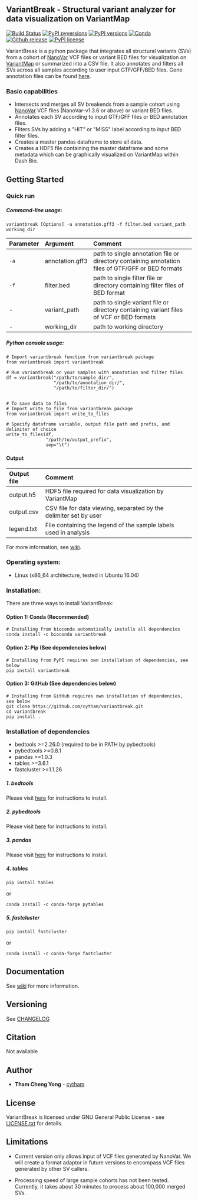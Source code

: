 ## VariantBreak - Structural variant analyzer for data visualization on VariantMap
[![Build Status](https://travis-ci.com/cytham/variantbreak.svg?branch=master)](https://travis-ci.com/cytham/variantbreak)
[![PyPI pyversions](https://img.shields.io/pypi/pyversions/variantbreak)](https://pypi.org/project/variantbreak/)
[![PyPI versions](https://img.shields.io/pypi/v/variantbreak)](https://pypi.org/project/variantbreak/)
[![Conda](https://img.shields.io/conda/v/bioconda/variantbreak)](https://anaconda.org/bioconda/variantbreak)
[![Github release](https://img.shields.io/github/v/release/cytham/variantbreak?include_prereleases)](../../releases)
[![PyPI license](https://img.shields.io/pypi/l/variantbreak)](./LICENSE.txt)

VariantBreak is a python package that integrates all structural variants (SVs) from a cohort of 
[NanoVar](https://github.com/cytham/nanovar) VCF files or variant BED files for visualization on [VariantMap](https://github.com/cytham/variantmap) or summarized into a CSV file. It also annotates and filters all SVs across all samples according to
 user input GTF/GFF/BED files. Gene annotation files can be found [here](https://www.gencodegenes.org/human/).

### Basic capabilities
* Intersects and merges all SV breakends from a sample cohort using [NanoVar](https://github.com/cytham/nanovar) VCF files 
(NanoVar-v1.3.6 or above) or variant BED files.
* Annotates each SV according to input GTF/GFF files or BED annotation files.
* Filters SVs by adding a "HIT" or "MISS" label according to input BED filter files.
* Creates a master pandas dataframe to store all data. 
* Creates a HDF5 file containing the master dataframe and some metadata which can be graphically visualized on VariantMap
 within Dash Bio.

## Getting Started

### Quick run

##### Command-line usage:
```
variantbreak [Options] -a annotation.gff3 -f filter.bed variant_path working_dir 
```

| Parameter | Argument | Comment |
| :--- | :--- | :--- |
| `-a` | annotation.gff3 | path to single annotation file or directory containing annotation files of GTF/GFF or BED formats |
| `-f` | filter.bed | path to single filter file or directory containing filter files of BED format|
| - | variant_path | path to single variant file or directory containing variant files of VCF or BED formats|
| - | working_dir | path to working directory |

##### Python console usage:
```
# Import variantbreak function from variantbreak package
from variantbreak import variantbreak

# Run variantbreak on your samples with annotation and filter files
df = variantbreak("/path/to/sample_dir/",
                  "/path/to/annotation_dir/",
                  "/path/to/filter_dir/")


# To save data to files
# Import write_to_file from variantbreak package
from variantbreak import write_to_files

# Specify dataframe variable, output file path and prefix, and delimiter of choice
write_to_files(df,
               "/path/to/output_prefix",
               sep="\t")

```
#### Output
| Output file | Comment |
| :--- | :--- |
| output.h5 | HDF5 file required for data visualization by VariantMap |
| output.csv | CSV file for data viewing, separated by the delimiter set by user |
| legend.txt | File containing the legend of the sample labels used in analysis|

For more information, see [wiki](https://github.com/cytham/variantbreak/wiki).

### Operating system: 
* Linux (x86_64 architecture, tested in Ubuntu 16.04)

### Installation:
There are three ways to install VariantBreak:
#### Option 1: Conda (Recommended)
```
# Installing from bioconda automatically installs all dependencies 
conda install -c bioconda variantbreak
```
#### Option 2: Pip (See dependencies below)
```
# Installing from PyPI requires own installation of dependencies, see below
pip install variantbreak
```
#### Option 3: GitHub (See dependencies below)
```
# Installing from GitHub requires own installation of dependencies, see below
git clone https://github.com/cytham/variantbreak.git 
cd variantbreak
pip install .
```

### Installation of dependencies
* bedtools >=2.26.0 (required to be in PATH by pybedtools)
* pybedtools >=0.8.1
* pandas >=1.0.3
* tables >=3.6.1
* fastcluster >=1.1.26

##### 1. _bedtools_
Please visit [here](https://bedtools.readthedocs.io/en/latest/content/installation.html) for instructions to install.

##### 2. _pybedtools_
Please visit [here](https://daler.github.io/pybedtools/main.html) for instructions to install.

##### 3. _pandas_
Please visit [here](https://pandas.pydata.org/pandas-docs/stable/getting_started/install.html) for instructions to install.

##### 4. _tables_
```
pip install tables
```
or
```
conda install -c conda-forge pytables
```

##### 5. _fastcluster_
```
pip install fastcluster
```
or
```
conda install -c conda-forge fastcluster
```

## Documentation
See [wiki](https://github.com/cytham/variantbreak/wiki) for more information.

## Versioning
See [CHANGELOG](./CHANGELOG.txt)

## Citation
Not available

## Author

* **Tham Cheng Yong** - [cytham](https://github.com/cytham)

## License

VariantBreak is licensed under GNU General Public License - see [LICENSE.txt](./LICENSE.txt) for details.

## Limitations
* Current version only allows input of VCF files generated by NanoVar. We will create a format adaptor in future versions to
 encompass VCF files generated by other SV callers.
 
* Processing speed of large sample cohorts has not been tested. Currently, it takes about 30 minutes to process about 100,000
 merged SVs. 
